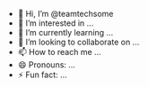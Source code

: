 - 👋 Hi, I’m @teamtechsome
- 👀 I’m interested in ...
- 🌱 I’m currently learning ...
- 💞️ I’m looking to collaborate on ...
- 📫 How to reach me ...
- 😄 Pronouns: ...
- ⚡ Fun fact: ...

<!---
teamtechsome/teamtechsome is a ✨ special ✨ repository because its `README.md` (this file) appears on your GitHub profile.
You can click the Preview link to take a look at your changes.
--->
